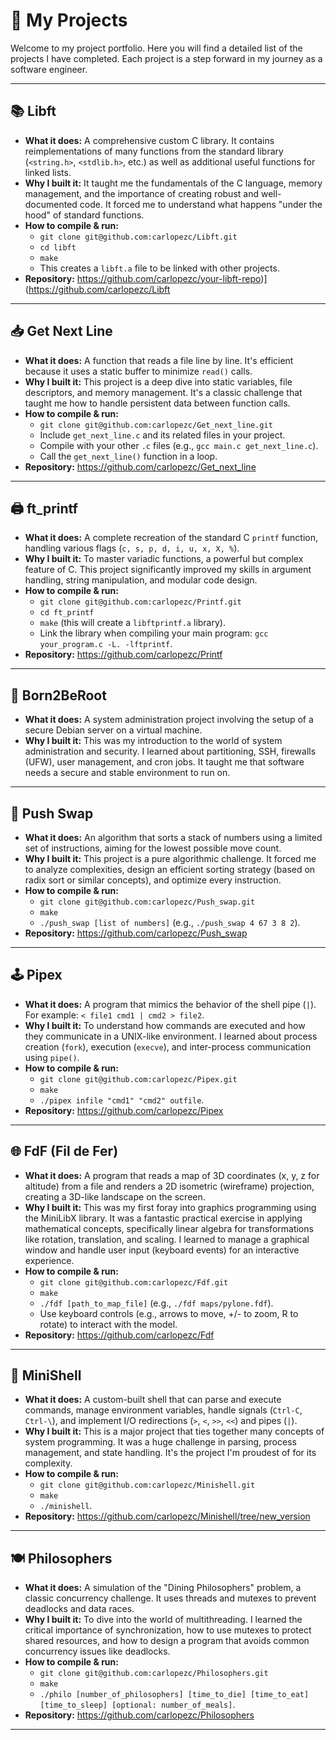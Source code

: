 # 🚀 My Projects

Welcome to my project portfolio. Here you will find a detailed list of the projects I have completed. Each project is a step forward in my journey as a software engineer.

---

## 📚 Libft
* **What it does:** A comprehensive custom C library. It contains reimplementations of many functions from the standard library (`<string.h>`, `<stdlib.h>`, etc.) as well as additional useful functions for linked lists.
* **Why I built it:** It taught me the fundamentals of the C language, memory management, and the importance of creating robust and well-documented code. It forced me to understand what happens "under the hood" of standard functions.
* **How to compile & run:**
    -  `git clone git@github.com:carlopezc/Libft.git`
    -  `cd libft`
    -  `make`
    -  This creates a `libft.a` file to be linked with other projects.
* **Repository:** https://github.com/carlopezc/your-libft-repo)](https://github.com/carlopezc/Libft

---

##  📥 Get Next Line
* **What it does:** A function that reads a file line by line. It's efficient because it uses a static buffer to minimize `read()` calls.
* **Why I built it:** This project is a deep dive into static variables, file descriptors, and memory management. It's a classic challenge that taught me how to handle persistent data between function calls.
* **How to compile & run:**
    -  `git clone git@github.com:carlopezc/Get_next_line.git`
    -  Include `get_next_line.c` and its related files in your project.
    -  Compile with your other `.c` files (e.g., `gcc main.c get_next_line.c`).
    -  Call the `get_next_line()` function in a loop.
* **Repository:** https://github.com/carlopezc/Get_next_line

---

## 🖨️ ft_printf
* **What it does:** A complete recreation of the standard C `printf` function, handling various flags (`c, s, p, d, i, u, x, X, %`).
* **Why I built it:** To master variadic functions, a powerful but complex feature of C. This project significantly improved my skills in argument handling, string manipulation, and modular code design.
* **How to compile & run:**
    -  `git clone git@github.com:carlopezc/Printf.git`
    -  `cd ft_printf`
    -  `make` (this will create a `libftprintf.a` library).
    -  Link the library when compiling your main program: `gcc your_program.c -L. -lftprintf`.
* **Repository:** https://github.com/carlopezc/Printf

---

## 🐧 Born2BeRoot
* **What it does:** A system administration project involving the setup of a secure Debian server on a virtual machine.
* **Why I built it:** This was my introduction to the world of system administration and security. I learned about partitioning, SSH, firewalls (UFW), user management, and cron jobs. It taught me that software needs a secure and stable environment to run on.

---

## 🔄 Push Swap
* **What it does:** An algorithm that sorts a stack of numbers using a limited set of instructions, aiming for the lowest possible move count.
* **Why I built it:** This project is a pure algorithmic challenge. It forced me to analyze complexities, design an efficient sorting strategy (based on radix sort or similar concepts), and optimize every instruction.
* **How to compile & run:**
    -  `git clone git@github.com:carlopezc/Push_swap.git`
    -  `make`
    -  `./push_swap [list of numbers]` (e.g., `./push_swap 4 67 3 8 2`).
* **Repository:** https://github.com/carlopezc/Push_swap

---

## 🕹️ Pipex
* **What it does:** A program that mimics the behavior of the shell pipe (`|`). For example: `< file1 cmd1 | cmd2 > file2`.
* **Why I built it:** To understand how commands are executed and how they communicate in a UNIX-like environment. I learned about process creation (`fork`), execution (`execve`), and inter-process communication using `pipe()`.
* **How to compile & run:**
    -  `git clone git@github.com:carlopezc/Pipex.git`
    -  `make`
    -  `./pipex infile "cmd1" "cmd2" outfile`.
* **Repository:** https://github.com/carlopezc/Pipex

---

## 🌐 FdF (Fil de Fer)
* **What it does:** A program that reads a map of 3D coordinates (x, y, z for altitude) from a file and renders a 2D isometric (wireframe) projection, creating a 3D-like landscape on the screen.
* **Why I built it:** This was my first foray into graphics programming using the MiniLibX library. It was a fantastic practical exercise in applying mathematical concepts, specifically linear algebra for transformations like rotation, translation, and scaling. I learned to manage a graphical window and handle user input (keyboard events) for an interactive experience.
* **How to compile & run:**
    -  `git clone git@github.com:carlopezc/Fdf.git`
    -  `make`
    -  `./fdf [path_to_map_file]` (e.g., `./fdf maps/pylone.fdf`).
    -  Use keyboard controls (e.g., arrows to move, +/- to zoom, R to rotate) to interact with the model.
* **Repository:** https://github.com/carlopezc/Fdf

---

## 🐚 MiniShell
* **What it does:** A custom-built shell that can parse and execute commands, manage environment variables, handle signals (`Ctrl-C`, `Ctrl-\`), and implement I/O redirections (`>`, `<`, `>>`, `<<`) and pipes (`|`).
* **Why I built it:** This is a major project that ties together many concepts of system programming. It was a huge challenge in parsing, process management, and state handling. It's the project I'm proudest of for its complexity.
* **How to compile & run:**
    -  `git clone git@github.com:carlopezc/Minishell.git`
    -  `make`
    -  `./minishell`.
* **Repository:** https://github.com/carlopezc/Minishell/tree/new_version

---

## 🍽️ Philosophers
* **What it does:** A simulation of the "Dining Philosophers" problem, a classic concurrency challenge. It uses threads and mutexes to prevent deadlocks and data races.
* **Why I built it:** To dive into the world of multithreading. I learned the critical importance of synchronization, how to use mutexes to protect shared resources, and how to design a program that avoids common concurrency issues like deadlocks.
* **How to compile & run:**
    -  `git clone git@github.com:carlopezc/Philosophers.git`
    -  `make`
    -  `./philo [number_of_philosophers] [time_to_die] [time_to_eat] [time_to_sleep] [optional: number_of_meals]`.
* **Repository:** https://github.com/carlopezc/Philosophers

---
